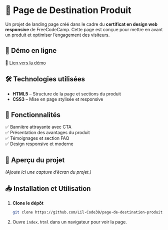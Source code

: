 # 🛒 Page de Destination Produit

Un projet de landing page créé dans le cadre du **certificat en design web responsive** de FreeCodeCamp. Cette page est conçue pour mettre en avant un produit et optimiser l’engagement des visiteurs.

## 🚀 Démo en ligne
🔗 [Lien vers la démo](AJOUTER_LIEN_ICI)

## 🛠️ Technologies utilisées
- **HTML5** – Structure de la page et sections du produit  
- **CSS3** – Mise en page stylisée et responsive  

## 🎯 Fonctionnalités
✅ Bannière attrayante avec CTA  
✅ Présentation des avantages du produit  
✅ Témoignages et section FAQ  
✅ Design responsive et moderne  

## 📸 Aperçu du projet
*(Ajoute ici une capture d’écran du projet.)*

## 📥 Installation et Utilisation
1. **Clone le dépôt**  
   ```bash
   git clone https://github.com/Lil-Code30/page-de-destination-produit.git
2. Ouvre `index.html` dans un navigateur pour voir la page.
